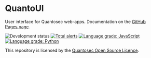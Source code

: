 # QuantoUI
User interface for Quantosec web-apps. Documentation on the [GitHub Pages page](https://quantosec.github.io/QuantoUI/).

![Development status](https://img.shields.io/badge/development-alpha-red.svg)
[![Total alerts](https://img.shields.io/lgtm/alerts/g/Quantosec/QuantoUI.svg?logo=lgtm&logoWidth=18)](https://lgtm.com/projects/g/Quantosec/QuantoUI/alerts/)
[![Language grade: JavaScript](https://img.shields.io/lgtm/grade/javascript/g/Quantosec/QuantoUI.svg?logo=lgtm&logoWidth=18)](https://lgtm.com/projects/g/Quantosec/QuantoUI/context:javascript)
[![Language grade: Python](https://img.shields.io/lgtm/grade/python/g/Quantosec/QuantoUI.svg?logo=lgtm&logoWidth=18)](https://lgtm.com/projects/g/Quantosec/QuantoUI/context:python)

This repository is licensed by the [Quantosec Open Source Licence](https://github.com/Quantosec/QuantoUI/blob/master/LICENCE.md).
